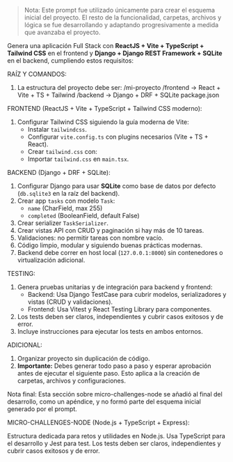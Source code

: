 
> Nota: Este prompt fue utilizado únicamente para crear el esquema inicial del proyecto. El resto de la funcionalidad, carpetas, archivos y lógica se fue desarrollando y adaptando progresivamente a medida que avanzaba el proyecto.

Genera una aplicación Full Stack con **ReactJS + Vite + TypeScript + Tailwind CSS** en el frontend y **Django + Django REST Framework + SQLite** en el backend, cumpliendo estos requisitos:

RAÍZ Y COMANDOS:
1. La estructura del proyecto debe ser:
   /mi-proyecto
     /frontend   → React + Vite + TS + Tailwind
     /backend    → Django + DRF + SQLite
     package.json

FRONTEND (ReactJS + Vite + TypeScript + Tailwind CSS moderno):
1. Configurar Tailwind CSS siguiendo la guía moderna de Vite:
   - Instalar `tailwindcss`.
   - Configurar `vite.config.ts` con plugins necesarios (Vite + TS + React).
   - Crear `tailwind.css` con:
   - Importar `tailwind.css` en `main.tsx`.


BACKEND (Django + DRF + SQLite):
1. Configurar Django para usar **SQLite** como base de datos por defecto (`db.sqlite3` en la raíz del backend).
2. Crear app `tasks` con modelo `Task`:
   - `name` (CharField, max 255)
   - `completed` (BooleanField, default False)
3. Crear serializer `TaskSerializer`.
4. Crear vistas API con CRUD y paginación si hay más de 10 tareas.
5. Validaciones: no permitir tareas con nombre vacío.
6. Código limpio, modular y siguiendo buenas prácticas modernas.
7. Backend debe correr en host local (`127.0.0.1:8000`) sin contenedores o virtualización adicional.

TESTING:
1. Genera pruebas unitarias y de integración para backend y frontend:
   - Backend: Usa Django TestCase para cubrir modelos, serializadores y vistas (CRUD y validaciones).
   - Frontend: Usa Vitest y React Testing Library para componentes.
2. Los tests deben ser claros, independientes y cubrir casos exitosos y de error.
3. Incluye instrucciones para ejecutar los tests en ambos entornos.

ADICIONAL:
1. Organizar proyecto sin duplicación de código.
4. **Importante:** Debes generar todo paso a paso y esperar aprobación antes de ejecutar el siguiente paso. Esto aplica a la creación de carpetas, archivos y configuraciones.


Nota final: Esta sección sobre micro-challenges-node se añadió al final del desarrollo, como un apéndice, y no formó parte del esquema inicial generado por el prompt.

MICRO-CHALLENGES-NODE (Node.js + TypeScript + Express):

Estructura dedicada para retos y utilidades en Node.js.
Usa TypeScript para el desarrollo y Jest para test.
Los tests deben ser claros, independientes y cubrir casos exitosos y de error.